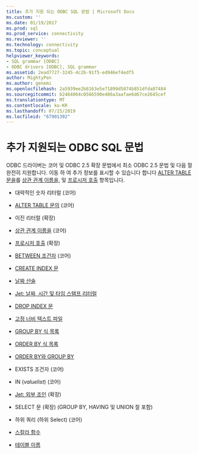 ```yaml
---
title: 추가 지원 되는 ODBC SQL 문법 | Microsoft Docs
ms.custom: ''
ms.date: 01/19/2017
ms.prod: sql
ms.prod_service: connectivity
ms.reviewer: ''
ms.technology: connectivity
ms.topic: conceptual
helpviewer_keywords:
- SQL grammar [ODBC]
- ODBC drivers [ODBC], SQL grammar
ms.assetid: 2ead7727-3245-4c2b-91f5-ed946ef4edf5
author: MightyPen
ms.author: genemi
ms.openlocfilehash: 2a5939ee2b8163e5e71899d5074b851dfda87484
ms.sourcegitcommit: b2464064c0566590e486a3aafae6d67ce2645cef
ms.translationtype: MT
ms.contentlocale: ko-KR
ms.lasthandoff: 07/15/2019
ms.locfileid: "67901392"
---
```

# <a name="additional-supported-odbc-sql-grammar"></a>추가 지원되는 ODBC SQL 문법
ODBC 드라이버는 코어 및 ODBC 2.5 확장 문법에서 최소 ODBC 2.5 문법 및 다음 절 완전히 지원합니다. 이동 하 여 추가 정보를 표시할 수 있습니다 합니다 [ALTER TABLE 문을](../../odbc/microsoft/alter-table-statement.md)를 [상관 관계 이름을](../../odbc/microsoft/correlation-names.md), 및 [프로시저 호출](../../odbc/microsoft/procedure-invocation.md) 항목입니다.  
  
-   대략적인 숫자 리터럴 (코어)  
  
-   [ALTER TABLE 문의](../../odbc/microsoft/alter-table-statement.md) (코어)  
  
-   이진 리터럴 (확장)  
  
-   [상관 관계 이름을](../../odbc/microsoft/correlation-names.md) (코어)  
  
-   [프로시저 호출](../../odbc/microsoft/procedure-invocation.md) (확장)  
  
-   [BETWEEN 조건자](../../odbc/microsoft/between-predicate.md) (코어)  
  
-   [CREATE INDEX 문](../../odbc/microsoft/create-index-statement.md)  
  
-   [날짜 산술](../../odbc/microsoft/date-arithmetic.md)  
  
-   [Jet: 날짜, 시간 및 타임 스탬프 리터럴](../../odbc/microsoft/jet-date-time-and-timestamp-literals.md)  
  
-   [DROP INDEX 문](../../odbc/microsoft/drop-index-statement.md)  
  
-   [고정 너비 텍스트 파일](../../odbc/microsoft/fixed-width-text-file.md)  
  
-   [GROUP BY 식 목록](../../odbc/microsoft/group-by-expression-list.md)  
  
-   [ORDER BY 식 목록](../../odbc/microsoft/order-by-expression-list.md)  
  
-   [ORDER BY와 GROUP BY](../../odbc/microsoft/order-by-with-group-by.md)  
  
-   EXISTS 조건자 (코어)  
  
-   IN (*valuelist*) (코어)  
  
-   [Jet: 외부 조인](../../odbc/microsoft/jet-outer-joins.md) (확장)  
  
-   SELECT 문 (확장) (GROUP BY, HAVING 및 UNION 절 포함)  
  
-   하위 쿼리 (하위 Select) (코어)  
  
-   [스칼라 함수](../../odbc/microsoft/scalar-functions.md)  
  
-   [테이블 이름](../../odbc/microsoft/table-names.md)
